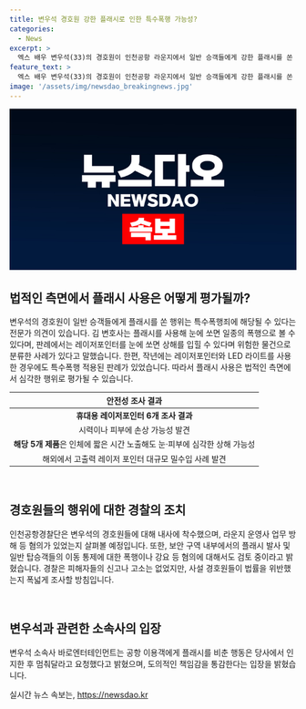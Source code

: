 ```yaml
---
title: 변우석 경호원 강한 플래시로 인한 특수폭행 가능성?
categories:
  - News
excerpt: >
  엑스 배우 변우석(33)의 경호원이 인천공항 라운지에서 일반 승객들에게 강한 플래시를 쏜 행위가 특수폭행죄에 해당될 수 있다는 전문가 의견이 제시되고 있다. 이에 관련하여 2021년 부산지법에서는 레이저포인터와 LED 라이트를 사용한 특수폭행에 대해 징역 6개월에 집행유예 2년을 선고한 사례가 있었으며, 국내에서는 레이저포인터의 안전성 문제가 고려되고 있다. 또한, 경호원들의 행동에 대한 경찰의 내사가 진행 중이며, 변우석과 소속사는 사과하며 상황을 인지하지 못했다는 입장을 밝혔다. 이에 관련하여 경찰은 피해자들의 신고와 법률 위반 여부를 조사 중이다. (총 289자)
feature_text: >
  엑스 배우 변우석(33)의 경호원이 인천공항 라운지에서 일반 승객들에게 강한 플래시를 쏜 행위가 특수폭행죄에 해당될 수 있다는 전문가 의견이 제시되고 있다. 이에 관련하여 2021년 부산지법에서는 레이저포인터와 LED 라이트를 사용한 특수폭행에 대해 징역 6개월에 집행유예 2년을 선고한 사례가 있었으며, 국내에서는 레이저포인터의 안전성 문제가 고려되고 있다. 또한, 경호원들의 행동에 대한 경찰의 내사가 진행 중이며, 변우석과 소속사는 사과하며 상황을 인지하지 못했다는 입장을 밝혔다. 이에 관련하여 경찰은 피해자들의 신고와 법률 위반 여부를 조사 중이다. (총 289자)
image: '/assets/img/newsdao_breakingnews.jpg'
---
```


<p><img src="/assets/img/newsdao_breakingnews.jpg" alt="bookingtag 속보" /></p>

<h2 data-ke-size="size26">법적인 측면에서 플래시 사용은 어떻게 평가될까?</h2>

<p data-ke-size="size16">변우석의 경호원이 일반 승객들에게 플래시를 쏜 행위는 특수폭행죄에 해당될 수 있다는 전문가 의견이 있습니다. 김 변호사는 플래시를 사용해 눈에 쏘면 일종의 폭행으로 볼 수 있다며, 판례에서는 레이저포인터를 눈에 쏘면 상해를 입힐 수 있다며 위험한 물건으로 분류한 사례가 있다고 말했습니다. 한편, 작년에는 레이저포인터와 LED 라이트를 사용한 경우에도 특수폭행 적용된 판례가 있었습니다. 따라서 플래시 사용은 법적인 측면에서 심각한 행위로 평가될 수 있습니다.</p>

<table>
<thead>
<tr>
<th style="text-align: center;">안전성 조사 결과</th>
</tr>
</thead>
<tbody>
<tr>
<td style="text-align: center; height: 17px;"><b>휴대용 레이저포인터 6개 조사 결과</b></td>
</tr>
<tr>
<td style="text-align: center;">시력이나 피부에 손상 가능성 발견</td>
</tr>
<tr>
<td style="text-align: center;"><b>해당 5개 제품</b>은 인체에 짧은 시간 노출해도 눈‧피부에 심각한 상해 가능성</td>
</tr>
<tr>
<td style="text-align: center;">해외에서 고출력 레이저 포인터 대규모 밀수입 사례 발견</td>
</tr>
</tbody>
</table>

<p data-ke-size="size16">&nbsp;</p>

<h2 data-ke-size="size26">경호원들의 행위에 대한 경찰의 조치</h2>

<p data-ke-size="size16">인천공항경찰단은 변우석의 경호원들에 대해 내사에 착수했으며, 라운지 운영사 업무 방해 등 혐의가 있었는지 살펴볼 예정입니다. 또한, 보안 구역 내부에서의 플래시 발사 및 일반 탑승객들의 이동 통제에 대한 폭행이나 강요 등 혐의에 대해서도 검토 중이라고 밝혔습니다. 경찰은 피해자들의 신고나 고소는 없었지만, 사설 경호원들이 법률을 위반했는지 폭넓게 조사할 방침입니다.</p>

<p data-ke-size="size16">&nbsp;</p>

<h2 data-ke-size="size26">변우석과 관련한 소속사의 입장</h2>

<p data-ke-size="size16">변우석 소속사 바로엔터테인먼트는 공항 이용객에게 플래시를 비춘 행동은 당사에서 인지한 후 멈춰달라고 요청했다고 밝혔으며, 도의적인 책임감을 통감한다는 입장을 밝혔습니다.</p>
실시간 뉴스 속보는, <a href="https://newsdao.kr" rel="dofollow">https://newsdao.kr</a>


